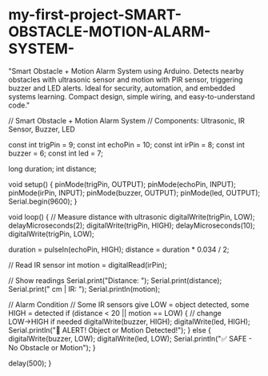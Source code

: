 # my-first-project-SMART-OBSTACLE-MOTION-ALARM-SYSTEM-
"Smart Obstacle + Motion Alarm System using Arduino. Detects nearby obstacles with ultrasonic sensor and motion with PIR sensor, triggering buzzer and LED alerts. Ideal for security, automation, and embedded systems learning. Compact design, simple wiring, and easy-to-understand code."


// Smart Obstacle + Motion Alarm System
// Components: Ultrasonic, IR Sensor, Buzzer, LED

const int trigPin = 9;
const int echoPin = 10;
const int irPin = 8;
const int buzzer = 6;
const int led = 7;

long duration;
int distance;

void setup() {
  pinMode(trigPin, OUTPUT);
  pinMode(echoPin, INPUT);
  pinMode(irPin, INPUT);
  pinMode(buzzer, OUTPUT);
  pinMode(led, OUTPUT);
  Serial.begin(9600);
}

void loop() {
  // Measure distance with ultrasonic
  digitalWrite(trigPin, LOW);
  delayMicroseconds(2);
  digitalWrite(trigPin, HIGH);
  delayMicroseconds(10);
  digitalWrite(trigPin, LOW);

  duration = pulseIn(echoPin, HIGH);
  distance = duration * 0.034 / 2;

  // Read IR sensor
  int motion = digitalRead(irPin);

  // Show readings
  Serial.print("Distance: ");
  Serial.print(distance);
  Serial.print(" cm | IR: ");
  Serial.println(motion);

  // Alarm Condition
  // Some IR sensors give LOW = object detected, some HIGH = detected
  if (distance < 20 || motion == LOW) {   // change LOW→HIGH if needed
    digitalWrite(buzzer, HIGH);
    digitalWrite(led, HIGH);
    Serial.println("🚨 ALERT! Object or Motion Detected!");
  } 
  else {
    digitalWrite(buzzer, LOW);
    digitalWrite(led, LOW);
    Serial.println("✅ SAFE - No Obstacle or Motion");
  }

  delay(500);
}



